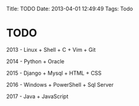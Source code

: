 Title: TODO
Date: 2013-04-01 12:49:49
Tags: Todo



# TODO

2013 - Linux + Shell + C + Vim + Git

2014 - Python + Oracle

2015 - Django + Mysql + HTML + CSS

2016 - Windows + PowerShell + Sql Server

2017 - Java + JavaScript
